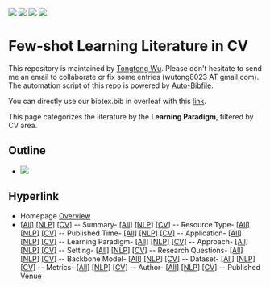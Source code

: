 [![](https://img.shields.io/badge/Awesome_Continual_Learning-yello)](https://github.com/wutong8023/Awesome_Continual_Learning.git) [![](https://img.shields.io/badge/Awesome_Few_Shot_learning-green)](https://github.com/wutong8023/Awesome_Few_Shot_Learning.git) [![](https://img.shields.io/badge/Awesome_Information_Extraction-blue)](https://github.com/wutong8023/Awesome_Information_Extraction.git) [![](https://img.shields.io/badge/Awesome_Ideas-red)](https://github.com/wutong8023/Awesome_Ideas.git)

# Few-shot Learning Literature in CV 
This repository is maintained by [Tongtong Wu](https://wutong8023.site). Please don't hesitate to send me an email to collaborate or fix some entries (wutong8023 AT gmail.com). 
The automation script of this repo is powered by [Auto-Bibfile](https://github.com/wutong8023/Auto-Bibfile.git).

You can directly use our bibtex.bib in overleaf with this [link](https://www.overleaf.com/read/rgscdxhxbwhp).

This page categorizes the literature by the **Learning Paradigm**, filtered by CV area.

## Outline 
- [![](https://img.shields.io/badge/Hyperlink-blue)](https://github.com/wutong8023/Awesome_Few_Shot_Learning/blob/master/fsl4cv/supervision/README.md#hyperlink)
## Hyperlink 
- Homepage [Overview](https://github.com/wutong8023/Awesome_Few_Shot_Learning/blob/master/README.md)
- [[All]](https://github.com/wutong8023/Awesome_Few_Shot_Learning/blob/master/fsl4all/./)  [[NLP]](https://github.com/wutong8023/Awesome_Few_Shot_Learning/blob/master/fsl4nlp/./)  [[CV]](https://github.com/wutong8023/Awesome_Few_Shot_Learning/blob/master/fsl4cv./) -- Summary- [[All]](https://github.com/wutong8023/Awesome_Few_Shot_Learning/blob/master/fsl4all/type)  [[NLP]](https://github.com/wutong8023/Awesome_Few_Shot_Learning/blob/master/fsl4nlp/type)  [[CV]](https://github.com/wutong8023/Awesome_Few_Shot_Learning/blob/master/fsl4cvtype) -- Resource Type- [[All]](https://github.com/wutong8023/Awesome_Few_Shot_Learning/blob/master/fsl4all/time)  [[NLP]](https://github.com/wutong8023/Awesome_Few_Shot_Learning/blob/master/fsl4nlp/time)  [[CV]](https://github.com/wutong8023/Awesome_Few_Shot_Learning/blob/master/fsl4cvtime) -- Published Time- [[All]](https://github.com/wutong8023/Awesome_Few_Shot_Learning/blob/master/fsl4all/application)  [[NLP]](https://github.com/wutong8023/Awesome_Few_Shot_Learning/blob/master/fsl4nlp/application)  [[CV]](https://github.com/wutong8023/Awesome_Few_Shot_Learning/blob/master/fsl4cvapplication) -- Application- [[All]](https://github.com/wutong8023/Awesome_Few_Shot_Learning/blob/master/fsl4all/supervision)  [[NLP]](https://github.com/wutong8023/Awesome_Few_Shot_Learning/blob/master/fsl4nlp/supervision)  [[CV]](https://github.com/wutong8023/Awesome_Few_Shot_Learning/blob/master/fsl4cvsupervision) --  Learning Paradigm- [[All]](https://github.com/wutong8023/Awesome_Few_Shot_Learning/blob/master/fsl4all/approach)  [[NLP]](https://github.com/wutong8023/Awesome_Few_Shot_Learning/blob/master/fsl4nlp/approach)  [[CV]](https://github.com/wutong8023/Awesome_Few_Shot_Learning/blob/master/fsl4cvapproach) -- Approach- [[All]](https://github.com/wutong8023/Awesome_Few_Shot_Learning/blob/master/fsl4all/setting)  [[NLP]](https://github.com/wutong8023/Awesome_Few_Shot_Learning/blob/master/fsl4nlp/setting)  [[CV]](https://github.com/wutong8023/Awesome_Few_Shot_Learning/blob/master/fsl4cvsetting) -- Setting- [[All]](https://github.com/wutong8023/Awesome_Few_Shot_Learning/blob/master/fsl4all/research_question)  [[NLP]](https://github.com/wutong8023/Awesome_Few_Shot_Learning/blob/master/fsl4nlp/research_question)  [[CV]](https://github.com/wutong8023/Awesome_Few_Shot_Learning/blob/master/fsl4cvresearch_question) -- Research Questions- [[All]](https://github.com/wutong8023/Awesome_Few_Shot_Learning/blob/master/fsl4all/backbone_model)  [[NLP]](https://github.com/wutong8023/Awesome_Few_Shot_Learning/blob/master/fsl4nlp/backbone_model)  [[CV]](https://github.com/wutong8023/Awesome_Few_Shot_Learning/blob/master/fsl4cvbackbone_model) -- Backbone Model- [[All]](https://github.com/wutong8023/Awesome_Few_Shot_Learning/blob/master/fsl4all/dataset)  [[NLP]](https://github.com/wutong8023/Awesome_Few_Shot_Learning/blob/master/fsl4nlp/dataset)  [[CV]](https://github.com/wutong8023/Awesome_Few_Shot_Learning/blob/master/fsl4cvdataset) -- Dataset- [[All]](https://github.com/wutong8023/Awesome_Few_Shot_Learning/blob/master/fsl4all/metrics)  [[NLP]](https://github.com/wutong8023/Awesome_Few_Shot_Learning/blob/master/fsl4nlp/metrics)  [[CV]](https://github.com/wutong8023/Awesome_Few_Shot_Learning/blob/master/fsl4cvmetrics) -- Metrics- [[All]](https://github.com/wutong8023/Awesome_Few_Shot_Learning/blob/master/fsl4all/author)  [[NLP]](https://github.com/wutong8023/Awesome_Few_Shot_Learning/blob/master/fsl4nlp/author)  [[CV]](https://github.com/wutong8023/Awesome_Few_Shot_Learning/blob/master/fsl4cvauthor) -- Author- [[All]](https://github.com/wutong8023/Awesome_Few_Shot_Learning/blob/master/fsl4all/venue)  [[NLP]](https://github.com/wutong8023/Awesome_Few_Shot_Learning/blob/master/fsl4nlp/venue)  [[CV]](https://github.com/wutong8023/Awesome_Few_Shot_Learning/blob/master/fsl4cvvenue) -- Published Venue